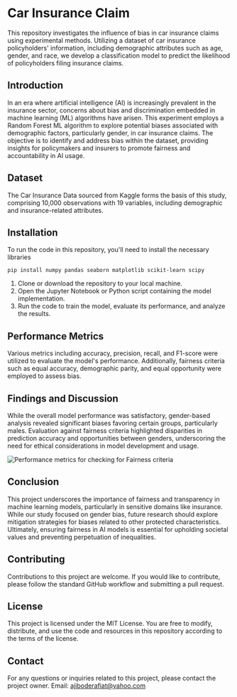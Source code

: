 # Car Insurance Claim
This repository investigates the influence of bias in car insurance claims using experimental methods. Utilizing a dataset of car insurance policyholders' information, including demographic attributes such as age, gender, and race, we develop a classification model to predict the likelihood of policyholders filing insurance claims.

## Introduction
In an era where artificial intelligence (AI) is increasingly prevalent in the insurance sector, concerns about bias and discrimination embedded in machine learning (ML) algorithms have arisen. This experiment employs a Random Forest ML algorithm to explore potential biases associated with demographic factors, particularly gender, in car insurance claims. The objective is to identify and address bias within the dataset, providing insights for policymakers and insurers to promote fairness and accountability in AI usage.

## Dataset
The Car Insurance Data sourced from Kaggle forms the basis of this study, comprising 10,000 observations with 19 variables, including demographic and insurance-related attributes.

## Installation
To run the code in this repository, you'll need to install the necessary libraries
```
pip install numpy pandas seaborn matplotlib scikit-learn scipy
```
1. Clone or download the repository to your local machine.
2. Open the Jupyter Notebook or Python script containing the model implementation.
3. Run the code to train the model, evaluate its performance, and analyze the results.


## Performance Metrics
Various metrics including accuracy, precision, recall, and F1-score were utilized to evaluate the model's performance. Additionally, fairness criteria such as equal accuracy, demographic parity, and equal opportunity were employed to assess bias.

## Findings and Discussion
While the overall model performance was satisfactory, gender-based analysis revealed significant biases favoring certain groups, particularly males. Evaluation against fairness criteria highlighted disparities in prediction accuracy and opportunities between genders, underscoring the need for ethical considerations in model development and usage.

![Performance metrics for checking for Fairness criteria](https://github.com/Rapheehat/Car_Insurance_Claim/assets/167440482/c581e8ba-f9a4-457b-b688-c28e46f118de)

## Conclusion
This project underscores the importance of fairness and transparency in machine learning models, particularly in sensitive domains like insurance. While our study focused on gender bias, future research should explore mitigation strategies for biases related to other protected characteristics. Ultimately, ensuring fairness in AI models is essential for upholding societal values and preventing perpetuation of inequalities.

## Contributing
Contributions to this project are welcome. If you would like to contribute, please follow the standard GitHub workflow and submitting a pull request.

## License
This project is licensed under the MIT License. You are free to modify, distribute, and use the code and resources in this repository according to the terms of the license.

## Contact
For any questions or inquiries related to this project, please contact the project owner.
Email: ajiboderafiat@yahoo.com
